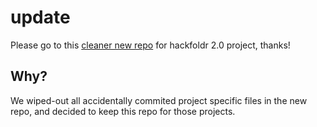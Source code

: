 # update

Please go to this [cleaner new repo](https://github.com/hackfoldr/hackfoldr-2.0-forkme) for hackfoldr 2.0 project, thanks!

## Why?
We wiped-out all accidentally commited project specific files in the new repo, and decided to keep this repo for those projects.

